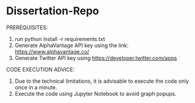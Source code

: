 # Dissertation-Repo

PREREQUISITES:
1.	run python install -r requirements.txt
2.	Generate AlphaVantage API key using the link: https://www.alphavantage.co/
3.	Generate Twitter API key using https://developer.twitter.com/apps

CODE EXECUTION ADVICE:
1.	Due to the technical limitations, it is advisable to execute the code only once in a minute.
2.	Execute the code using Jupyter Notebook to avoid graph popups.
